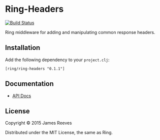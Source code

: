 # Ring-Headers

[![Build Status](https://secure.travis-ci.org/ring-clojure/ring-headers.png)](http://travis-ci.org/ring-clojure/ring-headers)

Ring middleware for adding and manipulating common response headers.

## Installation

Add the following dependency to your `project.clj`:

    [ring/ring-headers "0.1.1"]

## Documentation

* [API Docs](http://ring-clojure.github.io/ring-headers)

## License

Copyright © 2015 James Reeves

Distributed under the MIT License, the same as Ring.
